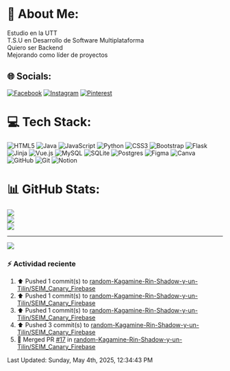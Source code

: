 # 💫 About Me:
Estudio en la UTT<br>T.S.U en Desarrollo de Software Multiplataforma<br>Quiero ser Backend <br>Mejorando como líder de proyectos


## 🌐 Socials:
[![Facebook](https://img.shields.io/badge/Facebook-%231877F2.svg?logo=Facebook&logoColor=white)](https://facebook.com/jossmikee04) [![Instagram](https://img.shields.io/badge/Instagram-%23E4405F.svg?logo=Instagram&logoColor=white)](https://instagram.com/miguel_vs04) [![Pinterest](https://img.shields.io/badge/Pinterest-%23E60023.svg?logo=Pinterest&logoColor=white)](https://pinterest.com/JossMikee05) 

# 💻 Tech Stack:
![HTML5](https://img.shields.io/badge/html5-%23E34F26.svg?style=for-the-badge&logo=html5&logoColor=white) ![Java](https://img.shields.io/badge/java-%23ED8B00.svg?style=for-the-badge&logo=openjdk&logoColor=white) ![JavaScript](https://img.shields.io/badge/javascript-%23323330.svg?style=for-the-badge&logo=javascript&logoColor=%23F7DF1E) ![Python](https://img.shields.io/badge/python-3670A0?style=for-the-badge&logo=python&logoColor=ffdd54) ![CSS3](https://img.shields.io/badge/css3-%231572B6.svg?style=for-the-badge&logo=css3&logoColor=white) ![Bootstrap](https://img.shields.io/badge/bootstrap-%238511FA.svg?style=for-the-badge&logo=bootstrap&logoColor=white) ![Flask](https://img.shields.io/badge/flask-%23000.svg?style=for-the-badge&logo=flask&logoColor=white) ![Jinja](https://img.shields.io/badge/jinja-white.svg?style=for-the-badge&logo=jinja&logoColor=black) ![Vue.js](https://img.shields.io/badge/vue.js-%2335495e.svg?style=for-the-badge&logo=vuedotjs&logoColor=%234FC08D) ![MySQL](https://img.shields.io/badge/mysql-4479A1.svg?style=for-the-badge&logo=mysql&logoColor=white) ![SQLite](https://img.shields.io/badge/sqlite-%2307405e.svg?style=for-the-badge&logo=sqlite&logoColor=white) ![Postgres](https://img.shields.io/badge/postgres-%23316192.svg?style=for-the-badge&logo=postgresql&logoColor=white) ![Figma](https://img.shields.io/badge/figma-%23F24E1E.svg?style=for-the-badge&logo=figma&logoColor=white) ![Canva](https://img.shields.io/badge/Canva-%2300C4CC.svg?style=for-the-badge&logo=Canva&logoColor=white) ![GitHub](https://img.shields.io/badge/github-%23121011.svg?style=for-the-badge&logo=github&logoColor=white) ![Git](https://img.shields.io/badge/git-%23F05033.svg?style=for-the-badge&logo=git&logoColor=white) ![Notion](https://img.shields.io/badge/Notion-%23000000.svg?style=for-the-badge&logo=notion&logoColor=white)
# 📊 GitHub Stats:
![](https://github-readme-stats.vercel.app/api?username=JoseMiguelVS&theme=shades-of-purple&hide_border=false&include_all_commits=true&count_private=false)<br/>
![](https://github-readme-streak-stats.herokuapp.com/?user=JoseMiguelVS&theme=shades-of-purple&hide_border=false)<br/>
![](https://github-readme-stats.vercel.app/api/top-langs/?username=JoseMiguelVS&theme=shades-of-purple&hide_border=false&include_all_commits=true&count_private=false&layout=compact)

---
[![](https://visitcount.itsvg.in/api?id=JoseMiguelVS&icon=5&color=0)](https://visitcount.itsvg.in)

<!-- Proudly created with GPRM ( https://gprm.itsvg.in ) -->

### :zap: Actividad reciente
<!--RECENT_ACTIVITY:start-->
1. ⬆️ Pushed 1 commit(s) to [random-Kagamine-Rin-Shadow-y-un-Tilin/SEIM_Canary_Firebase](https://github.com/random-Kagamine-Rin-Shadow-y-un-Tilin/SEIM_Canary_Firebase)<br>
2. ⬆️ Pushed 1 commit(s) to [random-Kagamine-Rin-Shadow-y-un-Tilin/SEIM_Canary_Firebase](https://github.com/random-Kagamine-Rin-Shadow-y-un-Tilin/SEIM_Canary_Firebase)<br>
3. ⬆️ Pushed 1 commit(s) to [random-Kagamine-Rin-Shadow-y-un-Tilin/SEIM_Canary_Firebase](https://github.com/random-Kagamine-Rin-Shadow-y-un-Tilin/SEIM_Canary_Firebase)<br>
4. ⬆️ Pushed 3 commit(s) to [random-Kagamine-Rin-Shadow-y-un-Tilin/SEIM_Canary_Firebase](https://github.com/random-Kagamine-Rin-Shadow-y-un-Tilin/SEIM_Canary_Firebase)<br>
5. 🎉 Merged PR [#17](https://github.com/random-Kagamine-Rin-Shadow-y-un-Tilin/SEIM_Canary_Firebase/pull/17) in [random-Kagamine-Rin-Shadow-y-un-Tilin/SEIM_Canary_Firebase](https://github.com/random-Kagamine-Rin-Shadow-y-un-Tilin/SEIM_Canary_Firebase)<br>
<!--RECENT_ACTIVITY:end-->

<!--RECENT_ACTIVITY:last_update-->
Last Updated: Sunday, May 4th, 2025, 12:34:43 PM
<!--RECENT_ACTIVITY:last_update_end-->
